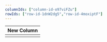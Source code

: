 ```yaml
---
columnIds: ["column-id-o97viFZu"]
rowIds: ["row-id-1dnW2dg5","row-id-4moxiptF"]
---
```


| New Column |
| -------- |
|          |